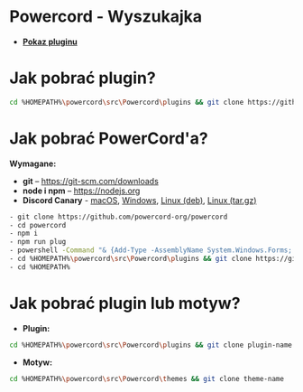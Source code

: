 # Powercord - Wyszukajka

- **[Pokaz pluginu](https://streamable.com/uwu4au)**

# Jak pobrać plugin?

```bash
cd %HOMEPATH%\powercord\src\Powercord\plugins && git clone https://github.com/Donnnek/-POWERCORD-WYSZUKAJKA.git
```

# Jak pobrać PowerCord'a?

**Wymagane:**
- **git** – https://git-scm.com/downloads
- **node i npm** – https://nodejs.org
- **Discord Canary** - 
 [macOS](https://discord.com/api/download/canary?platform=osx), 
 [Windows](https://discord.com/api/download/canary?platform=win), 
 [Linux (deb)](https://discord.com/api/download/canary?platform=linux), 
 [Linux (tar.gz)](https://discord.com/api/download/canary?platform=linux&format=tar.gz)

```bash
- git clone https://github.com/powercord-org/powercord
- cd powercord
- npm i
- npm run plug
- powershell -Command "& {Add-Type -AssemblyName System.Windows.Forms; [System.Windows.Forms.MessageBox]::Show('Close DiscordCanary using the taskbar', 'Please read', 'OK', [System.Windows.Forms.MessageBoxIcon]::Information);}"
- cd %HOMEPATH%\powercord\src\Powercord\plugins && git clone https://github.com/redstonekasi/theme-toggler
- cd %HOMEPATH%
```

# Jak pobrać plugin lub motyw?

- **Plugin:**
```bash
cd %HOMEPATH%\powercord\src\Powercord\plugins && git clone plugin-name
```

- **Motyw:**
```bash
cd %HOMEPATH%\powercord\src\Powercord\themes && git clone theme-name
```

